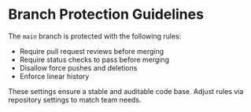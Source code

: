 # Branch Protection Guidelines

The `main` branch is protected with the following rules:

- Require pull request reviews before merging
- Require status checks to pass before merging
- Disallow force pushes and deletions
- Enforce linear history

These settings ensure a stable and auditable code base. Adjust rules via repository settings to match team needs.
